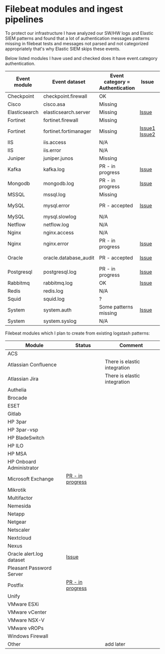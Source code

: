 # Filebeat modules and ingest pipelines

To protect our infrastructure I have analyzed our SW/HW logs and Elastic SIEM patterns and found that a lot of authentication messages patterns missing in filebeat tests and messages not parsed and not categorized appropriately that's why Elastic SIEM skips these events.

Below listed modules I have used and checked does it have event.category authentication.

| Event module  | Event dataset | Event category = Authentication | Issue | PR |
| ------------- | ------------- | ------------------------------- | ----- | -- |
| Checkpoint | checkpoint.firewall | OK |
| Cisco | cisco.asa | Missing |
| Elasticsearch | elasticsearch.server |  Missing | [Issue](https://github.com/elastic/beats/issues/32249) |
| Fortinet | fortinet.firewall | Missing |
| Fortinet | fortinet.fortimanager | Missing | [Issue1](https://github.com/elastic/beats/issues/34023) [Issue2](https://github.com/elastic/beats/issues/35176)|
| IIS | iis.access | N/A |
| IIS | iis.error | N/A |
| Juniper	| juniper.junos |	Missing |
| Kafka |	kafka.log | PR - in progress | [Issue](https://github.com/elastic/beats/issues/32229) | [PR - in progress](https://github.com/elastic/beats/pull/34683) |
| Mongodb |	mongodb.log | PR - in progress | [Issue](https://github.com/elastic/beats/issues/32248) | [PR - in progress](https://github.com/elastic/beats/pull/34731) |
| MSSQL |	mssql.log	| Missing |
| MySQL | mysql.error	| PR - accepted | [Issue](https://github.com/elastic/beats/issues/32231) | [PR - accepted](https://github.com/elastic/beats/pull/34810) |
| MySQL |	mysql.slowlog	| N/A |
| Netflow	| netflow.log	| N/A |
| Nginx	| nginx.access| N/A |
| Nginx	| nginx.error	| PR - in progress | [Issue](https://github.com/elastic/beats/issues/32157) | [PR - in progress](https://github.com/elastic/beats/pull/34704) |
| Oracle | oracle.database_audit | PR - accepted | [Issue](https://github.com/elastic/beats/issues/30975) |[PR - accepted](https://github.com/elastic/beats/pull/35127) |
| Postgresql |postgresql.log	| PR - in progress | [Issue](https://github.com/elastic/beats/issues/32228) | [PR - in progress](https://github.com/elastic/beats/pull/34744) |
| Rabbitmq	| rabbitmq.log| OK | [Issue](https://github.com/elastic/beats/issues/32255) |
| Redis	| redis.log |	N/A |
| Squid	| squid.log	| ? |
| System | system.auth |  Some patterns missing | [Issue](https://github.com/elastic/beats/issues/35044) |
| System | system.syslog | N/A |

Filebeat modules which I plan to create from existing logstash patterns:

| Module | Status | Comment |
| -------| ------ | ------- |
| ACS |
| Atlassian Confluence | | There is elastic integration |
| Atlassian Jira | | There is elastic integration |
| Authelia|
| Brocade | 
| ESET |
| Gitlab |
| HP 3par |
| HP 3par-vsp |
| HP BladeSwitch |
| HP ILO |
| HP MSA |
| HP Onboard Administrator |
| Microsoft Exchange | [PR - in progress](https://github.com/elastic/beats/pull/35004) |
| Mikrotik |
| Multifactor |
| Nemesida |
| Netapp |
| Netgear |
| Netscaler |
| Nextcloud |
| Nexus |
| Oracle alert.log dataset | [Issue](https://github.com/elastic/beats/issues/34056) |
| Pleasant Password Server |
| Postfix | [PR - in progress](https://github.com/elastic/beats/pull/34980) |
| Unify |
| VMware ESXi |
| VMware vCenter |
| VMware NSX-V |
| VMware vROPs |
| Windows Firewall |
| Other | | add later |

